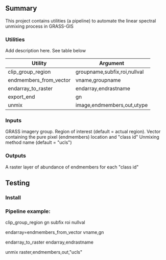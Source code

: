 		
## Summary
This project contains utilities (a pipeline) to automate the linear spectral unmixing process in GRASS-GIS

### Utilities

Add description here. See table below

| Utility                   | Argument                     |
|---------------------------|------------------------------|
| clip_group_region         | groupname,subfix,roi,nullval |
| endmembers_from_vector    | vname,groupname              |
| endarray_to_raster        | endarray,endrastname         |
| export_end                | gn                           |
| unmix                     | image,endmembers,out,utype   |


### Inputs

GRASS imagery group.
Region of interest (default = actual region).
Vector containing the pure pixel (endmembers) location and "class id"
Unmixing method name (default = "ucls")

### Outputs

A raster layer of abundance of endmembers for each "class id"

## Testing
### Install


### Pipeline example:

clip_group_region gn subfix roi nullval
 
endarray=endmembers_from_vector vname,gn 

endarray_to_raster endarray,endrastname 

unmix raster,endmembers,out,"ucls" 


